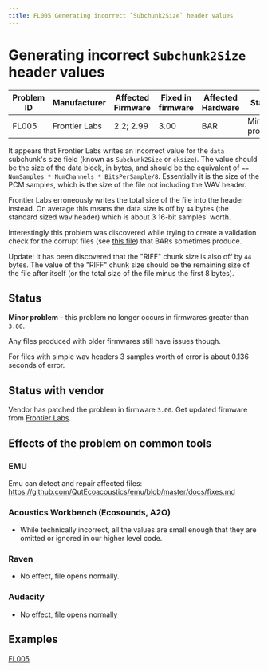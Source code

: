 ```yaml
---
title: FL005 Generating incorrect `Subchunk2Size` header values
---
```

# Generating incorrect `Subchunk2Size` header values

| Problem ID | Manufacturer  | Affected Firmware | Fixed in firmware | Affected Hardware | Status        |
| ---------- | ------------- | ----------------- | ----------------- | ----------------- | ------------- |
| FL005      | Frontier Labs | 2.2; 2.99         | 3.00              | BAR               | Minor problem |

It appears that Frontier Labs writes an incorrect value for the `data` subchunk's
size field (known as `Subchunk2Size` or `cksize`). The value should be the size
of the data block, in bytes, and should be the equivalent of
`== NumSamples * NumChannels * BitsPerSample/8`. Essentially it is the size of
the PCM samples, which is the size of the file not including the WAV header.

Frontier Labs erroneously writes the total size of the file into the header
instead. On average this means the data size is off by `44` bytes (the standard
sized wav header) which is about 3 16-bit samples' worth.

Interestingly this problem was discovered while trying to create a validation
check for the corrupt files (see [this file](./FL003.md)) that BARs sometimes produce.

Update: It has been discovered that the "RIFF" chunk size is also off by `44` bytes. 
The value of the "RIFF" chunk size should be the remaining size of the file after 
itself (or the total size of the file minus the first 8 bytes). 

## Status

**Minor problem** - this problem no longer occurs in firmwares greater than `3.00`.

Any files produced with older firmwares still have issues though.

For files with simple wav headers 3 samples worth of error is
about 0.136 seconds of error.

## Status with vendor

Vendor has patched the problem in firmware `3.00`. Get updated firmware from [Frontier Labs](https://www.frontierlabs.com.au/software).

## Effects of the problem on common tools

### EMU

Emu can detect and repair affected files: <https://github.com/QutEcoacoustics/emu/blob/master/docs/fixes.md>

### Acoustics Workbench (Ecosounds, A2O)

-   While technically incorrect, all the values are small enough that they
    are omitted or ignored in our higher level code.
    
### Raven

- No effect, file opens normally.

### Audacity

- No effect, file opens normally

## Examples

[FL005](https://connectqutedu.sharepoint.com/:f:/s/QUTEcoacousticsAnon/EnNSPJiaDgZFpRVCw6_3yUsBDC4ZpGoBukCTMnP_aE4NXw?e=o58xVS)